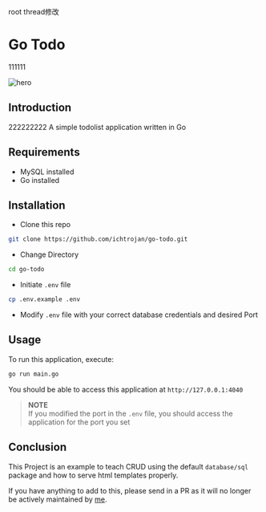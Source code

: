 root thread修改
# Go Todo
111111

![hero](https://res.cloudinary.com/ichtrojan/image/upload/v1574958373/Screenshot_2019-11-28_at_17.22.25_gyegdr.png)

## Introduction
222222222
A simple todolist application written in Go 

## Requirements
* MySQL installed
* Go installed

## Installation

* Clone this repo 

```bash
git clone https://github.com/ichtrojan/go-todo.git
```

* Change Directory

```bash
cd go-todo
```

* Initiate `.env` file

```bash
cp .env.example .env
```

* Modify `.env` file with your correct database credentials and desired Port

## Usage

To run this application, execute:

```bash
go run main.go
```

You should be able to access this application at `http://127.0.0.1:4040`

>**NOTE**<br>
>If you modified the port in the `.env` file, you should access the application for the port you set

## Conclusion 

This Project is an example to teach CRUD using the default `database/sql` package and how to serve html templates properly.

If you have anything to add to this, please send in a PR as it will no longer be actively maintained by [me](https://github.com/ichtrojan).

